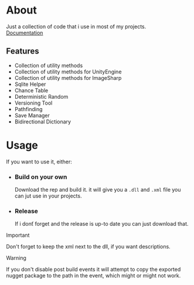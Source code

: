 # **About**
Just a collection of code that i use in most of my projects.   
[Documentation](https://petrosik.github.io/Utility-Stuff/)
## Features

- Collection of utility methods
- Collection of utility methods for UnityEngine 
- Collection of utility methods for ImageSharp
- Sqlite Helper
- Chance Table
- Deterministic Random
- Versioning Tool
- Pathfinding
- Save Manager
- Bidirectional Dictionary

# **Usage**
If you want to use it, either:
- ### Build on your own
    Download the rep and build it. it will give you a `.dll` and `.xml` file you can jut use in your projects.
- ### Release
    If i donť forget and the release is up-to date you can just download that.
> [!IMPORTANT]
> Don't forget to keep the xml next to the dll, if you want descriptions.

> [!WARNING]
> If you don't disable post build events it will attempt to copy the exported nugget package to the path in the event, which might or might not work.
